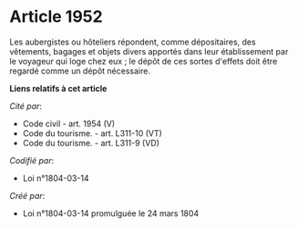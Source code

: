 # Article 1952

Les aubergistes ou hôteliers répondent, comme dépositaires, des vêtements, bagages et objets divers apportés dans leur
établissement par le voyageur qui loge chez eux ; le dépôt de ces sortes d'effets doit être regardé comme un dépôt
nécessaire.

**Liens relatifs à cet article**

_Cité par_:

  - Code civil - art. 1954 (V)
  - Code du tourisme. - art. L311-10 (VT)
  - Code du tourisme. - art. L311-9 (VD)

_Codifié par_:

  - Loi n°1804-03-14

_Créé par_:

  - Loi n°1804-03-14 promulguée le 24 mars 1804
